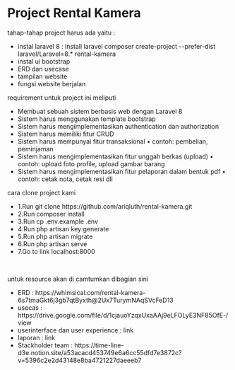 <h1>Project Rental Kamera </h1>
<span> tahap-tahap project harus ada yaitu :  </span>
<ul> 
    <li> instal laravel 8 : install laravel composer create-project --prefer-dist laravel/Laravel=8.* rental-kamera </li>
    <li> instal ui bootstrap </li>
    <li> ERD dan usecase </li>
    <li> tampilan website  </li>
    <li> fungsi website berjalan  </li>
</ul>
<span> requirement untuk project ini meliputi <span>
    <ul> 
        <li> Membuat sebuah sistem berbasis web dengan Laravel 8</li>
        <li>   Sistem harus menggunakan template bootstrap </li>
        <li>Sistem harus mengimplementasikan authentication dan authorization </li>
        <li>Sistem harus memiliki fitur CRUD </li>
<li> Sistem harus mempunyai fitur transaksional
    • contoh: pembelian, peminjaman </li>
<li> Sistem harus mengimplementasikan fitur unggah berkas (upload)
• contoh: upload foto profile, upload gambar barang </li>
<li>Sistem harus mengimplementasikan fitur pelaporan dalam bentuk pdf
• contoh: cetak nota, cetak resi dll</li>
   </ul> 
        <span> cara clone project kami </span>
 <ul> 
<li> 1.Run git clone https://github.com/ariqluth/rental-kamera.git</li>
<li>2.Run composer install</li>
<li>3.Run cp .env.example .env</li>
<li>4.Run php artisan key:generate</li>
<li>5.Run php artisan migrate</li>
<li>6.Run php artisan serve</li>
<li>7.Go to link localhost:8000</li>
       </ul> 
    <br/> 
 <p> untuk resource akan di camtumkan dibagian sini </p>
    <ul>
        <li> ERD : https://whimsical.com/rental-kamera-6s7tmaGkt6j3gb7qtByxth@2Ux7TurymNAqSVcFeD13</li>
        <li> usecas : https://drive.google.com/file/d/1cjauoYzqxUxaAAj9eLFOLyE3NF85OfE-/view </li>
        <li> userinterface dan user experience : link </li>
        <li> laporan : link </li>
        <li> Stackholder team : https://time-line-d3e.notion.site/a53acacd453749e6a6cc55dfd7e3872c?v=5396c2e2d43148e8ba4721227daeeeb7 </li>
    </ul>
